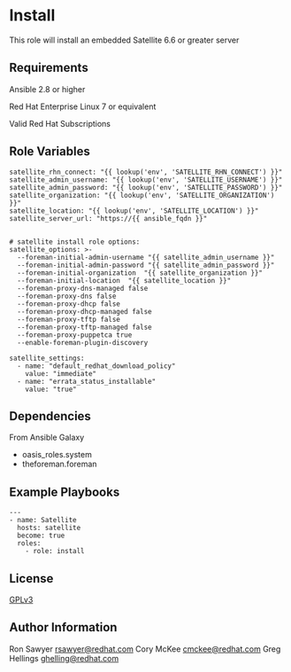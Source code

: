 Install
===========

This role will install an embedded Satellite 6.6 or greater server

Requirements
------------

Ansible 2.8 or higher

Red Hat Enterprise Linux 7 or equivalent

Valid Red Hat Subscriptions

Role Variables
--------------
```
satellite_rhn_connect: "{{ lookup('env', 'SATELLITE_RHN_CONNECT') }}"
satellite_admin_username: "{{ lookup('env', 'SATELLITE_USERNAME') }}"
satellite_admin_password: "{{ lookup('env', 'SATELLITE_PASSWORD') }}"
satellite_organization: "{{ lookup('env', 'SATELLITE_ORGANIZATION') }}"
satellite_location: "{{ lookup('env', 'SATELLITE_LOCATION') }}"
satellite_server_url: "https://{{ ansible_fqdn }}"


# satellite install role options:
satellite_options: >-
  --foreman-initial-admin-username "{{ satellite_admin_username }}"
  --foreman-initial-admin-password "{{ satellite_admin_password }}"
  --foreman-initial-organization  "{{ satellite_organization }}"
  --foreman-initial-location  "{{ satellite_location }}"
  --foreman-proxy-dns-managed false
  --foreman-proxy-dns false
  --foreman-proxy-dhcp false
  --foreman-proxy-dhcp-managed false
  --foreman-proxy-tftp false
  --foreman-proxy-tftp-managed false
  --foreman-proxy-puppetca true
  --enable-foreman-plugin-discovery

satellite_settings:
  - name: "default_redhat_download_policy"
    value: "immediate"
  - name: "errata_status_installable"
    value: "true"
```


Dependencies
------------
From Ansible Galaxy
- oasis_roles.system
- theforeman.foreman

Example Playbooks
-----------------
```
---
- name: Satellite
  hosts: satellite
  become: true
  roles:
    - role: install
```

License
-------

[GPLv3](LICENSE)

Author Information
------------------
Ron Sawyer <rsawyer@redhat.com>
Cory McKee <cmckee@redhat.com>
Greg Hellings <ghelling@redhat.com>

